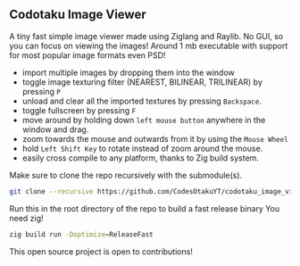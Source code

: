 ## Codotaku Image Viewer
A tiny fast simple image viewer made using Ziglang and Raylib.
No GUI, so you can focus on viewing the images!
Around 1 mb executable with support for most popular image formats even PSD!
- import multiple images by dropping them into the window
- toggle image texturing filter (NEAREST, BILINEAR, TRILINEAR) by pressing `P`
- unload and clear all the imported textures by pressing `Backspace`.
- toggle fullscreen by pressing `F`
- move around by holding down `left mouse button` anywhere in the window and drag.
- zoom towards the mouse and outwards from it by using the `Mouse Wheel`
- hold `Left Shift Key` to rotate instead of zoom around the mouse.
- easily cross compile to any platform, thanks to Zig build system.

Make sure to clone the repo recursively with the submodule(s).
```sh
git clone --recursive https://github.com/CodesOtakuYT/codotaku_image_viewer
```
Run this in the root directory of the repo to build a fast release binary
You need zig!
```sh
zig build run -Doptimize=ReleaseFast
```
This open source project is open to contributions!
